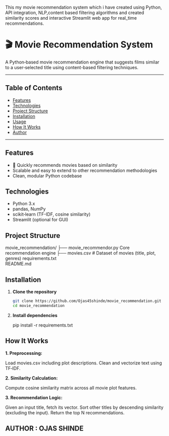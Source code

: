 This my movie recommendation system which i have created using Python, API integration, NLP,content based filtering algorithms and created similarity scores and interactive Streamlit web app for real_time recommendations.
# 🎬 Movie Recommendation System

A Python‑based movie recommendation engine that suggests films similar to a user‑selected title using content-based filtering techniques.

---

## Table of Contents

- [Features](#features)  
- [Technologies](#technologies)  
- [Project Structure](#project-structure)  
- [Installation](#installation)  
- [Usage](#usage)  
- [How It Works](#how-it-works) 
- [Author](#author)  

---

## Features

- 🚀 Quickly recommends movies based on similarity  
- Scalable and easy to extend to other recommendation methodologies  
- Clean, modular Python codebase  

## Technologies

- Python 3.x  
- pandas, NumPy  
- scikit‑learn (TF-IDF, cosine similarity)  
- Streamlit (optional for GUI)

## Project Structure
movie_recommendation/ ├── movie_recommendor.py 
Core recommendation engine ├── movies.csv  # Dataset of movies (title, plot, genres)
requirements.txt  
README.md  

## Installation

1. **Clone the repository**
   ```bash
   git clone https://github.com/Ojas45shinde/movie_recommendation.git
   cd movie_recommendation
2. **Install dependencies**

     pip install -r requirements.txt



## How It Works

**1. Preprocessing:**

Load movies.csv including plot descriptions.
Clean and vectorize text using TF‑IDF.

**2. Similarity Calculation:**

Compute cosine similarity matrix across all movie plot features.

**3. Recommendation Logic:**

Given an input title, fetch its vector.
Sort other titles by descending similarity (excluding the input).
Return the top N recommendations.  



## AUTHOR : OJAS SHINDE 
